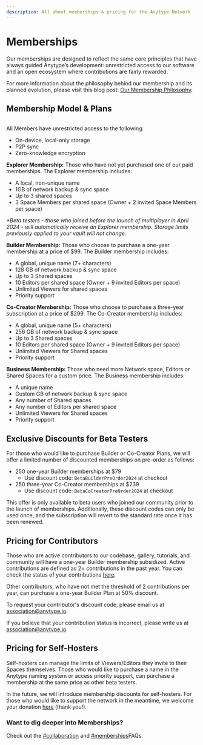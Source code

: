 ```yaml
---
description: All about memberships & pricing for the Anytype Network
---
```


# Memberships

Our memberships are designed to reflect the same core principles that have always guided Anytype’s development: unrestricted access to our software and an open ecosystem where contributions are fairly rewarded.

For more information about the philosophy behind our membership and its planned evolution, please visit this blog post: [Our Membership Philosophy](https://blog.anytype.io/our-memberships-philosophy/).

## Membership Model & Plans

<figure><img src="../.gitbook/assets/image (102) (1).png" alt=""><figcaption></figcaption></figure>

All Members have unrestricted access to the following:

* On-device, local-only storage
* P2P sync
* Zero-knowledge encryption

**Explorer Membership:** Those who have not yet purchased one of our paid memberships. The Explorer membership includes:

* A local, non-unique name
* 1GB of network backup & sync space
* Up to 3 shared spaces
* 3 Space Members per shared space (Owner + 2 invited Space Members per space)

_\*Beta testers - those who joined before the launch of multiplayer in April 2024 - will automatically receive an Explorer membership. Storage limits previously applied to your vault will not change._

**Builder Membership:** Those who choose to purchase a one-year membership at a price of $99. The Builder membership includes:

* A global, unique name (7+ characters)
* 128 GB of network backup & sync space
* Up to 3 Shared spaces
* 10 Editors per shared space (Owner + 9 invited Editors per space)
* Unlimited Viewers for shared spaces
* Priority support

**Co-Creator Membership:** Those who choose to purchase a three-year subscription at a price of $299. The Co-Creator membership includes:

* A global, unique name (5+ characters)
* 256 GB of network backup & sync space
* Up to 3 Shared spaces
* 10 Editors per shared space (Owner + 9 invited Editors per space)
* Unlimited Viewers for Shared spaces
* Priority support

**Business Membership:** Those who need more Network space, Editors or Shared Spaces for a custom price. The Business membership includes:

* A unique name
* Custom GB of network backup & sync space
* Any number of Shared spaces
* Any number of Editors per shared space
* Unlimited Viewers for Shared spaces
* Priority support

## Exclusive Discounts for Beta Testers

For those who would like to purchase Builder or Co-Creator Plans, we will offer a limited number of discounted memberships on pre-order as follows:

* 250 one-year Builder memberships at $79
  * Use discount code: `BetaBuilderPreOrder2024` at checkout
* 250 three-year Co-Creator memberships at $239
  * Use discount code: `BetaCoCreatorPreOrder2024` at checkout

This offer is only available to beta users who joined our community prior to the launch of memberships. Additionally, these discount codes can only be used once, and the subscription will revert to the standard rate once it has been renewed.

## Pricing for Contributors

Those who are active contributors to our codebase, gallery, tutorials, and community will have a one-year Builder membership subsidized. Active contributions are defined as 2+ contributions in the past year. You can check the status of your contributions [here](https://github.com/anyproto/contributors/blob/main/contributors.json).

Other contributors, who have not met the threshold of 2 contributions per year, can purchase a one-year Builder Plan at 50% discount.

To request your contributor's discount code, please email us at [association@anytype.io](mailto:association@anytype.io).&#x20;

If you believe that your contribution status is incorrect, please write us at [association@anytype.io](mailto:association@anytype.io).

## Pricing for Self-Hosters

Self-hosters can manage the limits of Viewers/Editors they invite to their Spaces themselves. Those who would like to purchase a name in the Anytype naming system or access priority support, can purchase a membership at the same price as other beta testers.

In the future, we will introduce membership discounts for self-hosters. For those who would like to support the network in the meantime, we welcome your donation [here](https://stripe.pay.anytype.io/b/4gw0337MrdvbejK28f) (thank you!).

### Want to dig deeper into Memberships?

Check out the [#collaboration](help/faqs/#collaboration "mention") and [#memberships](help/faqs/#memberships "mention")FAQs.
